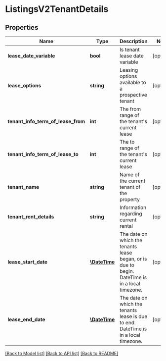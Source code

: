 # ListingsV2TenantDetails

## Properties
Name | Type | Description | Notes
------------ | ------------- | ------------- | -------------
**lease_date_variable** | **bool** | Is tenant lease date variable | [optional] 
**lease_options** | **string** | Leasing options available to a prospective tenant | [optional] 
**tenant_info_term_of_lease_from** | **int** | The from range of the tenant&#x27;s current lease | [optional] 
**tenant_info_term_of_lease_to** | **int** | The to range of the tenant&#x27;s current lease | [optional] 
**tenant_name** | **string** | Name of the current tenant of the property | [optional] 
**tenant_rent_details** | **string** | Information regarding current rental | [optional] 
**lease_start_date** | [**\DateTime**](\DateTime.md) | The date on which the tenants lease began, or is due to begin. DateTime is in a local timezone. | [optional] 
**lease_end_date** | [**\DateTime**](\DateTime.md) | The date on which the tenants lease is due to end. DateTime is in a local timezone. | [optional] 

[[Back to Model list]](../../README.md#documentation-for-models) [[Back to API list]](../../README.md#documentation-for-api-endpoints) [[Back to README]](../../README.md)

